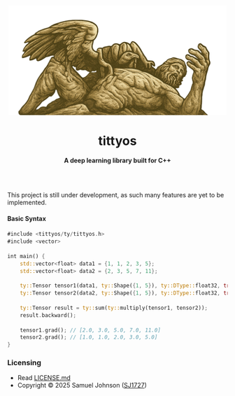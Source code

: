 <div align="center">
  <img src="logo.png" alt="Logo" width="500"/>

<h1>
    <strong>
        tittyos
    </strong>
</h1>
</div>

<div align="center">
<strong>A deep learning library built for C++</strong>

</div>

<br></br>

This project is still under development, as such many features are yet to be implemented.

#### Basic Syntax

```rs
#include <tittyos/ty/tittyos.h>
#include <vector>

int main() {
    std::vector<float> data1 = {1, 1, 2, 3, 5};
    std::vector<float> data2 = {2, 3, 5, 7, 11};

    ty::Tensor tensor1(data1, ty::Shape({1, 5}), ty::DType::float32, true); // [1.0, 1.0, 2.0, 3.0, 5.0]
    ty::Tensor tensor2(data2, ty::Shape({1, 5}), ty::DType::float32, true); // [2.0, 3.0, 5.0, 7.0, 11.0]

    ty::Tensor result = ty::sum(ty::multiply(tensor1, tensor2));
    result.backward();

    tensor1.grad(); // [2.0, 3.0, 5.0, 7.0, 11.0]
    tensor2.grad(); // [1.0, 1.0, 2.0, 3.0, 5.0]
}
```

### **Licensing**

- Read [LICENSE.md](https://github.com/SJ1727/tittyos/blob/main/LICENSE)
- Copyright © 2025 Samuel Johnson ([SJ1727](https://github.com/SJ1727))
